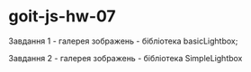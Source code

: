 # goit-js-hw-07

Завдання 1 - галерея зображень - бібліотека basicLightbox;

Завдання 2 - галерея зображень - бібліотека SimpleLightbox